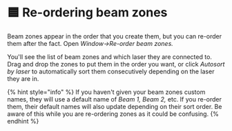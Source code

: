 # 🟦 Re-ordering beam zones

Beam zones appear in the order that you create them, but you can re-order them after the fact. Open _Window->Re-order beam zones._

You'll see the list of beam zones and which laser they are connected to. Drag and drop the zones to put them in the order you want, or click _Autosort by laser_ to automatically sort them consecutively depending on the laser they are in.&#x20;

{% hint style="info" %}
If you haven't given your beam zones custom names, they will use a default name of _Beam 1, Beam 2,_ etc. If you re-order them, their default names will also update depending on their sort order. Be aware of this while you are re-ordering zones as it could be confusing. &#x20;
{% endhint %}

